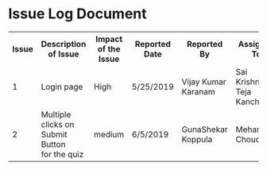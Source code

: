 # Issue Log Document

<table class="tg">
  <tr>
    <th class="tg-s6z2">Issue</th>
    <th class="tg-s6z2">Description of Issue</th>
    <th class="tg-s6z2">Impact of the Issue</th>
    <th class="tg-s6z2">Reported Date</th>
    <th class="tg-s6z2">Reported By</th>
    <th class="tg-s6z2">Assigned To</th>
    <th class="tg-0lax">Priority</th>
    <th class="tg-0lax">Due Date</th>
    <th class="tg-0lax">Status</th>
  </tr>
  <tr>
    <td class="tg-s6z2">1</td>
    <td class="tg-s6z2">Login page</td>
    <td class="tg-s6z2">High</td>
    <td class="tg-s6z2">5/25/2019</td>
    <td class="tg-s6z2">Vijay Kumar Karanam</td>
    <td class="tg-s6z2">Sai Krishna Teja Kancharla</td>
    <td class="tg-0lax">High</td>
    <td class="tg-0lax">5/27/2019</td>
    <td class="tg-0lax">Done</td>
  </tr>
  <tr>
    <td class="tg-s6z2">2</td>
    <td class="tg-s6z2">Multiple clicks on Submit Button<br>for the quiz</td>
    <td class="tg-s6z2">medium</td>
    <td class="tg-s6z2">6/5/2019</td>
    <td class="tg-s6z2">GunaShekar Koppula</td>
    <td class="tg-s6z2">Mehar Choudhary</td>
    <td class="tg-0lax">Medium</td>
    <td class="tg-0lax">6/6/2019</td>
    <td class="tg-0lax">In Progress</td>
  </tr>
</table>
